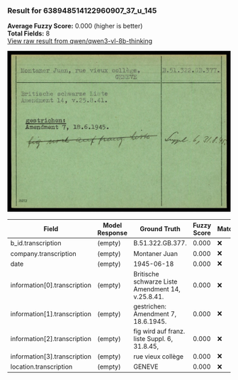 ### Result for 638948514122960907_37_u_145
**Average Fuzzy Score:** 0.000 (higher is better)<br>
**Total Fields:** 8<br>
[View raw result from qwen/qwen3-vl-8b-thinking](https://github.com/RISE-UNIBAS/humanities_data_benchmark/blob/main/results/2025-10-24/T0332/request_T0332_638948514122960907_37_u_145.json)

<img src="https://github.com/RISE-UNIBAS/humanities_data_benchmark/blob/main/benchmarks/blacklist/images/638948514122960907_37_u_145.jpg?raw=true" alt="638948514122960907_37_u_145" width="600px">

| Field | Model Response | Ground Truth | Fuzzy Score | Match |
|-------|----------------|--------------|-------------|-------|
| b_id.transcription | (empty) | B.51.322.GB.377. | 0.000 | ❌ |
| company.transcription | (empty) | Montaner Juan | 0.000 | ❌ |
| date | (empty) | 1945-06-18 | 0.000 | ❌ |
| information[0].transcription | (empty) | Britische schwarze Liste<br>Amendment 14, v.25.8.41. | 0.000 | ❌ |
| information[1].transcription | (empty) | gestrichen:<br>Amendment 7, 18.6.1945. | 0.000 | ❌ |
| information[2].transcription | (empty) | fig wird auf franz. liste Suppl. 6, 31.8.45, | 0.000 | ❌ |
| information[3].transcription | (empty) | rue vieux collège | 0.000 | ❌ |
| location.transcription | (empty) | GENEVE | 0.000 | ❌ |
